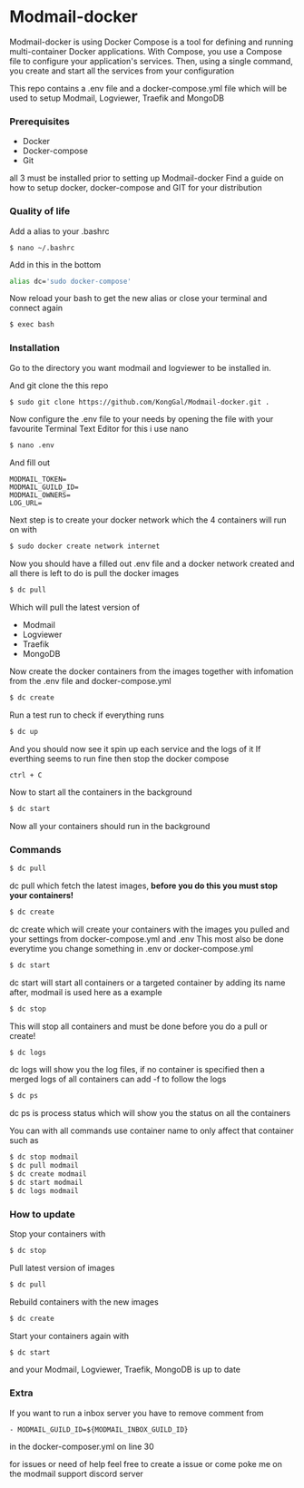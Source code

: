 # Modmail-docker


Modmail-docker is using Docker Compose is a tool for defining and running multi-container Docker applications. With Compose, you use a Compose file to configure your application's services. Then, using a single command, you create and start all the services from your configuration

This repo contains a .env file and a docker-compose.yml file which will be used to setup Modmail, Logviewer, Traefik and MongoDB

### Prerequisites

  - Docker
  - Docker-compose
  - Git

all 3 must be installed prior to setting up Modmail-docker
Find a guide on how to setup docker, docker-compose and GIT for your distribution 

### Quality of life
Add a alias to your .bashrc

```
$ nano ~/.bashrc
```
Add in this in the bottom
```sh
alias dc='sudo docker-compose'
```
Now reload your bash to get the new alias or close your terminal and connect again
```sh
$ exec bash
```

### Installation

Go to the directory you want modmail and logviewer to be installed in.

And git clone the this repo

```sh
$ sudo git clone https://github.com/KongGal/Modmail-docker.git .
```

Now configure the .env file to your needs by opening the file with your favourite Terminal Text Editor for this i use nano

```sh
$ nano .env
```
And fill out
```code
MODMAIL_TOKEN=
MODMAIL_GUILD_ID=
MODMAIL_OWNERS=
LOG_URL=
``` 
Next step is to create your docker network which the 4 containers will run on with 

```sh
$ sudo docker create network internet
```
Now you should have a filled out .env file and a docker network created and all there is left to do is pull the docker images
```sh
$ dc pull
```
Which will pull the latest version of
  - Modmail
  - Logviewer
  - Traefik
  - MongoDB

Now create the docker containers from the images together with infomation from the .env file and docker-compose.yml
```sh
$ dc create
```

Run a test run to check if everything runs

```sh
$ dc up
```
And you should now see it spin up each service and the logs of it
If everthing seems to run fine then stop the docker compose
```
ctrl + C
```
Now to start all the containers in the background
```sh
$ dc start
```
Now all your containers should run in the background


### Commands

```sh
$ dc pull
```
dc pull which fetch the latest images, **before you do this you must stop your containers!**

```sh
$ dc create
```
dc create which will create your containers with the images you pulled and your settings from docker-compose.yml and .env
This most also be done everytime you change something in .env or docker-compose.yml

```sh
$ dc start
```
dc start will start all containers or a targeted container by adding its name after, modmail is used here as a example
```sh
$ dc stop
```
This will stop all containers and must be done before you do a pull or create!

```sh
$ dc logs
```
dc logs will show you the log files, if no container is specified then a merged logs of all containers can add -f to follow the logs

```sh
$ dc ps
```
dc ps is process status which will show you the status on all the containers

You can with all commands use container name to only affect that container such as
```sh
$ dc stop modmail
$ dc pull modmail
$ dc create modmail
$ dc start modmail
$ dc logs modmail
```


### How to update

Stop your containers with
```sh
$ dc stop
```
Pull latest version of images
```sh
$ dc pull
```
Rebuild containers with the new images
```sh
$ dc create
```
Start your containers again with
```sh
$ dc start
```
and your Modmail, Logviewer, Traefik, MongoDB is up to date

### Extra

If you want to run a inbox server you have to remove comment from 
```
- MODMAIL_GUILD_ID=${MODMAIL_INBOX_GUILD_ID}
```
in the docker-composer.yml on line 30

for issues or need of help feel free to create a issue or come poke me on the modmail support discord server
